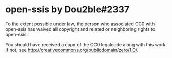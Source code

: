 # open-ssis by Dou2ble#2337

To the extent possible under law, the person who associated CC0 with
open-ssis has waived all copyright and related or neighboring rights
to open-ssis.

You should have received a copy of the CC0 legalcode along with this
work.  If not, see <http://creativecommons.org/publicdomain/zero/1.0/>.
